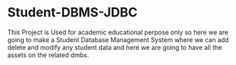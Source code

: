 # Student-DBMS-JDBC

This Project is Used for academic educational perpose only so here we are going to make a Student Database Management System where we can add delete and modify any student data 
and here we are going to have all the assets on the related dmbs.
